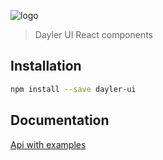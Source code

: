 ![logo](https://cdn.dayler.io/images/logo_dark.svg)
> Dayler UI React components

## Installation
```bash
npm install --save dayler-ui
```

## Documentation
[Api with examples](https://ui.dayler.io)
